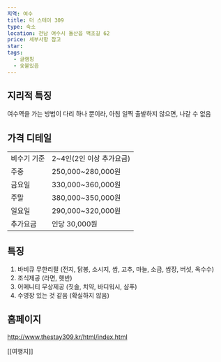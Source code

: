 ```yaml
---
지역: 여수
title: 더 스테이 309
type: 숙소
location: 전남 여수시 돌산읍 백초길 62
price: 세부사항 참고
star: 
tags:
  - 글램핑
  - 숯불있음
---
```

## 지리적 특징
여수역을 가는 방법이 다리 하나 뿐이라, 아침 일찍 출발하지 않으면, 나갈 수 없음

## 가격 디테일
|   |   |
|---|---|
|비수기 기준|2~4인(2인 이상 추가요금)|
|주중|250,000~280,000원|
|금요일|330,000~360,000원|
|주말|380,000~350,000원|
|일요일|290,000~320,000원|
|추가요금|인당 30,000원|

## 특징 
1. 바비큐 무한리필 (전지, 닭봉, 소시지, 쌈, 고추, 마늘, 소금, 쌈장, 버섯, 옥수수)
2. 조식제공 (라면, 햇반)
3. 어메니티 무상제공 (칫솔, 치약, 바디워시, 샴푸)
4.  수영장 있는 것 같음 (확실하지 않음)

## 홈페이지
http://www.thestay309.kr/html/index.html

[[여행지]]